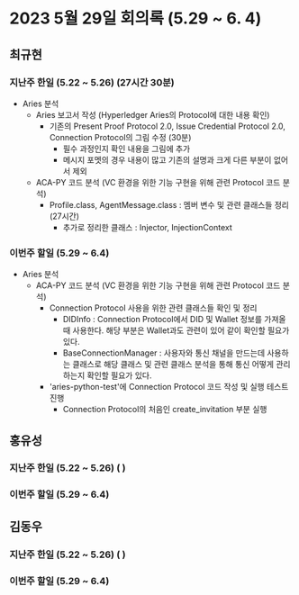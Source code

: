 # 2023 5월 29일 회의록 (5.29 ~ 6. 4)

## 최규현

### 지난주 한일 (5.22 ~ 5.26) (27시간 30분)
  - Aries 분석
    - Aries 보고서 작성 (Hyperledger Aries의 Protocol에 대한 내용 확인)
      - 기존의 Present Proof Protocol 2.0, Issue Credential Protocol 2.0, Connection Protocol의 그림 수정 (30분)
        - 필수 과정인지 확인 내용을 그림에 추가
        - 메시지 포멧의 경우 내용이 많고 기존의 설명과 크게 다른 부분이 없어서 제외
    - ACA-PY 코드 분석 (VC 환경을 위한 기능 구현을 위해 관련 Protocol 코드 분석) 
      - Profile.class, AgentMessage.class : 멤버 변수 및 관련 클래스들 정리 (27시간)
        - 추가로 정리한 클래스 : Injector, InjectionContext


### 이번주 할일 (5.29 ~ 6.4) 
  - Aries 분석
    - ACA-PY 코드 분석 (VC 환경을 위한 기능 구현을 위해 관련 Protocol 코드 분석)
      - Connection Protocol 사용을 위한 관련 클래스들 확인 및 정리
        - DIDInfo : Connection Protocol에서 DID 및 Wallet 정보를 가져올 때 사용한다. 해당 부분은 Wallet과도 관련이 있어 같이 확인할 필요가 있다. 
        - BaseConnectionManager : 사용자와 통신 채널을 만드는데 사용하는 클래스로 해당 클래스 및 관련 클래스 분석을 통해 통신 어떻게 관리하는지 확인할 필요가 있다.
      - 'aries-python-test'에 Connection Protocol 코드 작성 및 실행 테스트 진행
        - Connection Protocol의 처음인 create_invitation 부분 실행


## 홍유성

### 지난주 한일 (5.22 ~ 5.26) (   )



### 이번주 할일 (5.29 ~ 6.4) 


## 김동우

### 지난주 한일 (5.22 ~ 5.26) (   )



### 이번주 할일 (5.29 ~ 6.4) 
